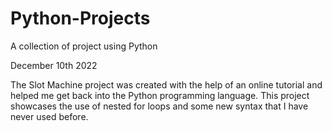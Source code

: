 # Python-Projects
A collection of project using Python 

December 10th 2022 

The Slot Machine project was created with the help of an online tutorial and helped me get back into the Python programming language. This project showcases the use of nested for loops and some new syntax that I have never used before. 
